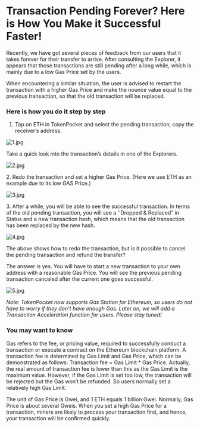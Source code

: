 # Transaction Pending Forever? Here is How You Make it Successful Faster!

Recently, we have got several pieces of feedback from our users that it takes forever for their transfer to arrive. After consulting the Explorer, it appears that those transactions are still pending after a long while, which is mainly due to a low Gas Price set by the users.

When encountering a similar situation, the user is advised to restart the transaction with a higher Gas Price and make the nounce value equal to the previous transaction, so that the old transaction will be replaced.

### Here is how you do it step by step <a href="4c22" id="4c22"></a>

1. Tap on ETH in TokenPocket and select the pending transaction, copy the receiver’s address.

![1.jpg](https://tokenpockethelpsupport.zendesk.com/hc/article_attachments/900002283123/1.jpg)

Take a quick look into the transaction’s details in one of the Explorers.

![2.jpg](https://tokenpockethelpsupport.zendesk.com/hc/article_attachments/900002283103/2.jpg)

2\. Redo the transaction and set a higher Gas Price. (Here we use ETH as an example due to its low GAS Price.)

![3.jpg](https://tokenpockethelpsupport.zendesk.com/hc/article_attachments/900002305626/3.jpg)

3\. After a while, you will be able to see the successful transaction. In terms of the old pending transaction, you will see a ‘’Dropped & Replaced” in Status and a new transaction hash, which means that the old transaction has been replaced by the new hash.

![4.jpg](https://tokenpockethelpsupport.zendesk.com/hc/article_attachments/900002305646/4.jpg)

The above shows how to redo the transaction, but is it possible to cancel the pending transaction and refund the transfer?

The answer is yes. You will have to start a new transaction to your own address with a reasonable Gas Price. You will see the previous pending transaction canceled after the current one goes successful.

![5.jpg](https://tokenpockethelpsupport.zendesk.com/hc/article_attachments/900002283203/5.jpg)

_Note: TokenPocket now supports Gas Station for Ethereum, so users do not have to worry if they don’t have enough Gas. Later on, we will add a Transaction Acceleration function for users. Please stay tuned!_

###  

### You may want to know <a href="2ab5" id="2ab5"></a>

Gas refers to the fee, or pricing value, required to successfully conduct a transaction or execute a contract on the Ethereum blockchain platform. A transaction fee is determined by Gas Limit and Gas Price, which can be demonstrated as follows: Transaction fee = Gas Limit \* Gas Price. Actually, the real amount of transaction fee is lower than this as the Gas Limit is the maximum value. However, if the Gas Limit is set too low, the transaction will be rejected but the Gas won’t be refunded. So users normally set a relatively high Gas Limit.

The unit of Gas Price is Gwei, and 1 ETH equals 1 billion Gwei. Normally, Gas Price is about several Gweis. When you set a high Gas Price for a transaction, miners are likely to process your transaction first, and hence, your transaction will be confirmed quickly.
